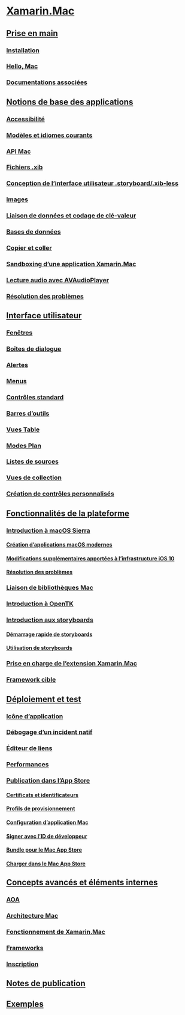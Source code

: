 # [Xamarin.Mac](index.yml)
## [Prise en main](get-started/index.md)
### [Installation](get-started/installation.md)
### [Hello, Mac](get-started/hello-mac.md)
### [Documentations associées](get-started/related.md)
## [Notions de base des applications](app-fundamentals/index.md)
### [Accessibilité](app-fundamentals/accessibility.md)
### [Modèles et idiomes courants](app-fundamentals/patterns.md)
### [API Mac](app-fundamentals/mac-apis.md)
### [Fichiers .xib](app-fundamentals/xib.md)
### [Conception de l’interface utilisateur .storyboard/.xib-less](app-fundamentals/xibless-ui.md)
### [Images](app-fundamentals/image.md)
### [Liaison de données et codage de clé-valeur](app-fundamentals/databinding.md)
### [Bases de données](app-fundamentals/databases.md)
### [Copier et coller](app-fundamentals/copy-paste.md)
### [Sandboxing d’une application Xamarin.Mac](app-fundamentals/sandboxing.md)
### [Lecture audio avec AVAudioPlayer](app-fundamentals/sounds.md)
### [Résolution des problèmes](app-fundamentals/troubleshooting.md)
## [Interface utilisateur](user-interface/index.md)
### [Fenêtres](user-interface/window.md)
### [Boîtes de dialogue](user-interface/dialog.md)
### [Alertes](user-interface/alert.md)
### [Menus](user-interface/menu.md)
### [Contrôles standard](user-interface/standard-controls.md)
### [Barres d’outils](user-interface/toolbar.md)
### [Vues Table](user-interface/table-view.md)
### [Modes Plan](user-interface/outline-view.md)
### [Listes de sources](user-interface/source-list.md)
### [Vues de collection](user-interface/collection-view.md)
### [Création de contrôles personnalisés](user-interface/custom-controls.md)
## [Fonctionnalités de la plateforme](platform/index.md)
### [Introduction à macOS Sierra](platform/introduction-to-macos-sierra/index.md)
#### [Création d’applications macOS modernes](platform/introduction-to-macos-sierra/modern-cocoa-apps.md)
#### [Modifications supplémentaires apportées à l’infrastructure iOS 10](platform/introduction-to-macos-sierra/additional-framework-changes.md)
#### [Résolution des problèmes](platform/introduction-to-macos-sierra/troubleshooting.md)
### [Liaison de bibliothèques Mac](platform/binding.md)
### [Introduction à OpenTK](platform/opentk.md)
### [Introduction aux storyboards](platform/storyboards/index.md)
#### [Démarrage rapide de storyboards](platform/storyboards/quickstart.md)
#### [Utilisation de storyboards](platform/storyboards/indepth.md)
### [Prise en charge de l’extension Xamarin.Mac](platform/extensions.md)
### [Framework cible](platform/target-framework.md)
## [Déploiement et test](deploy-test/index.md)
### [Icône d’application](deploy-test/app-icon.md)
### [Débogage d’un incident natif](deploy-test/debugging-native-crash.md)
### [Éditeur de liens](deploy-test/linker.md)
### [Performances](deploy-test/performance.md)
### [Publication dans l’App Store](deploy-test/publishing-to-the-app-store/index.md)
#### [Certificats et identificateurs](deploy-test/publishing-to-the-app-store/certificates-identifiers.md)
#### [Profils de provisionnement](deploy-test/publishing-to-the-app-store/profiles.md)
#### [Configuration d’application Mac](deploy-test/publishing-to-the-app-store/app-configuration.md)
#### [Signer avec l’ID de développeur](deploy-test/publishing-to-the-app-store/signing.md)
#### [Bundle pour le Mac App Store](deploy-test/publishing-to-the-app-store/bundling.md)
#### [Charger dans le Mac App Store](deploy-test/publishing-to-the-app-store/uploading.md)
## [Concepts avancés et éléments internes](internals/index.md)
### [AOA](internals/aot.md)
### [Architecture Mac](internals/architecture.md)
### [Fonctionnement de Xamarin.Mac](internals/how-it-works.md)
### [Frameworks](internals/frameworks.md)
### [Inscription](internals/registrar.md)

## [Notes de publication](https://developer.xamarin.com/releases/mac/)
## [Exemples](samples/index.yml)